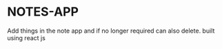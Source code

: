 # NOTES-APP
Add things in the note app and if no longer required can also delete.
built using react js
